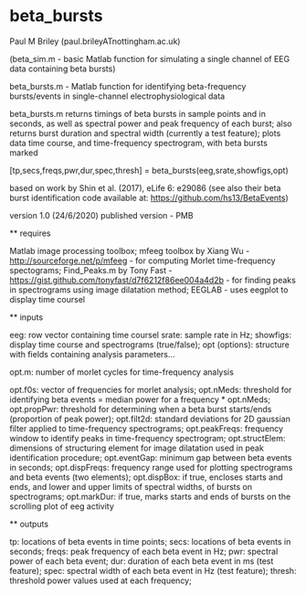 # beta_bursts
Paul M Briley (paul.brileyATnottingham.ac.uk)

(beta_sim.m - basic Matlab function for simulating a single channel of EEG data containing beta bursts)

beta_bursts.m - Matlab function for identifying beta-frequency bursts/events in single-channel electrophysiological data

beta_bursts.m returns timings of beta bursts in sample points and in seconds, as well as spectral power and peak frequency of each burst; 
also returns burst duration and spectral width (currently a test feature); 
plots data time course, and time-frequency spectrogram, with beta bursts marked

[tp,secs,freqs,pwr,dur,spec,thresh] = beta_bursts(eeg,srate,showfigs,opt)

based on work by Shin et al. (2017), eLife 6: e29086 (see also their beta burst identification code available at: https://github.com/hs13/BetaEvents)

version 1.0 (24/6/2020)
published version - PMB

** requires

Matlab image processing toolbox; 
mfeeg toolbox by Xiang Wu - http://sourceforge.net/p/mfeeg - for computing Morlet time-frequency spectograms; 
Find_Peaks.m by Tony Fast - https://gist.github.com/tonyfast/d7f6212f86ee004a4d2b - for finding peaks in spectrograms using image dilatation method; 
EEGLAB - uses eegplot to display time coursel 

** inputs

eeg: row vector containing time coursel 
srate: sample rate in Hz; 
showfigs: display time course and spectrograms (true/false); 
opt (options): structure with fields containing analysis parameters...

opt.m: number of morlet cycles for time-frequency analysis

opt.f0s: vector of frequencies for morlet analysis; 
opt.nMeds: threshold for identifying beta events = median power for a frequency * opt.nMeds; 
opt.propPwr: threshold for determining when a beta burst starts/ends (proportion of peak power); 
opt.filt2d: standard deviations for 2D gaussian filter applied to time-frequency spectrograms; 
opt.peakFreqs: frequency window to identify peaks in time-frequency spectrogram; 
opt.structElem: dimensions of structuring element for image dilatation used in peak identification procedure; 
opt.eventGap: minimum gap between beta events in seconds; 
opt.dispFreqs: frequency range used for plotting spectrograms and beta events (two elements); 
opt.dispBox: if true, encloses starts and ends, and lower and upper limits of spectral widths, of bursts on spectrograms; 
opt.markDur: if true, marks starts and ends of bursts on the scrolling plot of eeg activity

** outputs

tp: locations of beta events in time points; 
secs: locations of beta events in seconds; 
freqs: peak frequency of each beta event in Hz; 
pwr: spectral power of each beta event; 
dur: duration of each beta event in ms (test feature); 
spec: spectral width of each beta event in Hz (test feature); 
thresh: threshold power values used at each frequency; 
